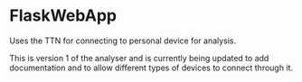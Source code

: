 # FlaskWebApp
Uses the TTN for connecting to personal device for analysis.

This is version 1 of the analyser and is currently being updated to add documentation and to allow different types of devices to connect through it.
